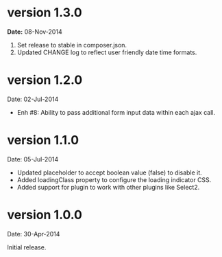 version 1.3.0
=============
**Date:** 08-Nov-2014

1. Set release to stable in composer.json.
2. Updated CHANGE log to reflect user friendly date time formats.

version 1.2.0
=============
Date: 02-Jul-2014

- Enh #8: Ability to pass additional form input data within each ajax call.

version 1.1.0
=============
Date: 05-Jul-2014

- Updated placeholder to accept boolean value (false) to disable it.
- Added loadingClass property to configure the loading indicator CSS.
- Added support for plugin to work with other plugins like Select2.


version 1.0.0
=============
Date: 30-Apr-2014

Initial release.